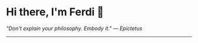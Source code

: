 <h1>Hi there, I'm Ferdi 👋</h1>

<p><em>
  "Don't explain your philosophy. Embody it." — Epictetus
</em></p>

---
